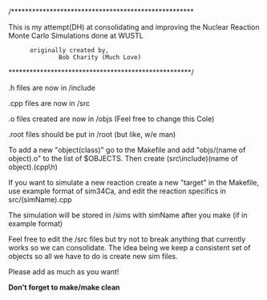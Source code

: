 
/****************************************************

This is my attempt(DH) at consolidating and improving
     the Nuclear Reaction Monte Carlo Simulations
     	 done at WUSTL
	 
	      originally created by,
	      	      Bob Charity (Much Love)

****************************************************/

.h files are now in /include

.cpp files are now in /src

.o files created are now in /objs (Feel free to change this Cole)

.root files should be put in /root (but like, w/e man)

To add a new "object(class)" go to the Makefile and add "objs/(name of object).o"
to the list of $OBJECTS. Then create (src\include)(name of object).(cpp\h)

If you want to simulate a new reaction create a new "target" in the Makefile, use example format of sim34Ca,
and edit the reaction specifics in src/(simName).cpp

The simulation will be stored in /sims with simName after you make (if in example format)

Feel free to edit the /src files but try not to break anything that currently works so we can consolidate.
The idea being we keep a consistent set of objects so all we have to do is create new sim files.

Please add as much as you want!

**********Don't forget to make/make clean**********
